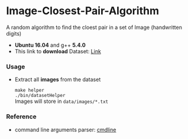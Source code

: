 # Image-Closest-Pair-Algorithm
A random algorithm to find the cloest pair in a set of Image (handwritten digits)

+ **Ubuntu 16.04**  and  g++ **5.4.0**
+ This link to **download** Dataset: [Link](http://yann.lecun.com/exdb/mnist/)

### Usage

+ Extract all **images** from the dataset

    `make helper`<br>
    `./bin/datasetHelper`<br>
    Images will store in `data/images/*.txt`


### Reference

+ command line arguments parser: [cmdline](https://github.com/tanakh/cmdline)

